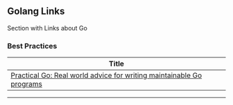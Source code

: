 ## Golang Links

Section with Links about Go



### Best Practices

|**Title** |
|---|
|[Practical Go: Real world advice for writing maintainable Go programs]|
------------



[comment]: # (Best Practices)
[Practical Go: Real world advice for writing maintainable Go programs]: <https://dave.cheney.net/practical-go/presentations/qcon-china.html>